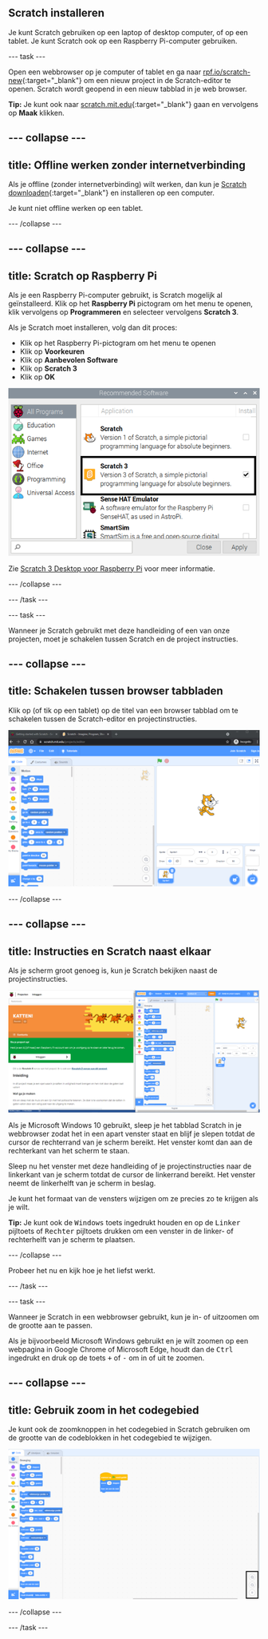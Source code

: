 ## Scratch installeren
Je kunt Scratch gebruiken op een laptop of desktop computer, of op een tablet. Je kunt Scratch ook op een Raspberry Pi-computer gebruiken.

--- task ---

Open een webbrowser op je computer of tablet en ga naar [rpf.io/scratch-new](https://rpf.io/scratch-new){:target="_blank"} om een nieuw project in de Scratch-editor te openen. Scratch wordt geopend in een nieuw tabblad in je web browser.

**Tip:** Je kunt ook naar [scratch.mit.edu](https://scratch.mit.edu/){:target="_blank"} gaan en vervolgens op **Maak** klikken.

--- collapse ---
---
title: Offline werken zonder internetverbinding
---

Als je offline (zonder internetverbinding) wilt werken, dan kun je [Scratch downloaden](https://scratch.mit.edu/download){:target="_blank"} en installeren op een computer.

Je kunt niet offline werken op een tablet.

--- /collapse ---

--- collapse ---
---
title: Scratch op Raspberry Pi
---

Als je een Raspberry Pi-computer gebruikt, is Scratch mogelijk al geïnstalleerd. Klik op het **Raspberry Pi** pictogram om het menu te openen, klik vervolgens op **Programmeren** en selecteer vervolgens **Scratch 3**.

Als je Scratch moet installeren, volg dan dit proces:
+ Klik op het Raspberry Pi-pictogram om het menu te openen
+ Klik op **Voorkeuren**
+ Klik op **Aanbevolen Software**
+ Klik op **Scratch 3**
+ Klik op **OK**

![Dialoogvenster aanbevolen software met Scratch 3 geselecteerd.](images/recommended-software-scratch-3.png)

Zie [Scratch 3 Desktop voor Raspberry Pi](https://www.raspberrypi.org/blog/scratch-3-desktop-for-raspbian-on-raspberry-pi/) voor meer informatie.

--- /collapse ---

--- /task ---

--- task ---

Wanneer je Scratch gebruikt met deze handleiding of een van onze projecten, moet je schakelen tussen Scratch en de project instructies.

--- collapse ---
---
title: Schakelen tussen browser tabbladen
---

Klik op (of tik op een tablet) op de titel van een browser tabblad om te schakelen tussen de Scratch-editor en projectinstructies.

![Een browser met twee tabbladen.](images/two-tabs.png)

--- /collapse ---

--- collapse ---
---
title: Instructies en Scratch naast elkaar
---

Als je scherm groot genoeg is, kun je Scratch bekijken naast de projectinstructies.

![Instructies en Scratch naast elkaar.](images/side-by-side.png)

Als je Microsoft Windows 10 gebruikt, sleep je het tabblad Scratch in je webbrowser zodat het in een apart venster staat en blijf je slepen totdat de cursor de rechterrand van je scherm bereikt. Het venster komt dan aan de rechterkant van het scherm te staan.

Sleep nu het venster met deze handleiding of je projectinstructies naar de linkerkant van je scherm totdat de cursor de linkerrand bereikt. Het venster neemt de linkerhelft van je scherm in beslag.

Je kunt het formaat van de vensters wijzigen om ze precies zo te krijgen als je wilt.

**Tip:** Je kunt ook de <kbd>Windows</kbd> toets ingedrukt houden en op de <kbd>Linker</kbd> pijltoets of <kbd>Rechter</kbd> pijltoets drukken om een venster in de linker- of rechterhelft van je scherm te plaatsen.

--- /collapse ---

Probeer het nu en kijk hoe je het liefst werkt.

--- /task ---

--- task ---

Wanneer je Scratch in een webbrowser gebruikt, kun je in- of uitzoomen om de grootte aan te passen.

Als je bijvoorbeeld Microsoft Windows gebruikt en je wilt zoomen op een webpagina in Google Chrome of Microsoft Edge, houdt dan de <kbd>Ctrl</kbd> ingedrukt en druk op de toets <kbd>+</kbd> of <kbd>-</kbd> om in of uit te zoomen.

--- collapse ---
---
title: Gebruik zoom in het codegebied
---

Je kunt ook de zoomknoppen in het codegebied in Scratch gebruiken om de grootte van de codeblokken in het codegebied te wijzigen.

![De zoomknoppen in het codegebied.](images/zoom-code-area.png)

--- /collapse ---

--- /task ---

